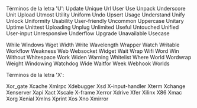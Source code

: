 Términos de la letra 'U':
Update
Unique
Url
User
Use
Unpack
Underscore
Unit
Upload
Utmost
Utility
Uniform
Undo
Upsert
Usage
Understand
Unify
Unlock
Uniformity
Usability
User-friendly
Uncommon
Uppercase
Unitary
Uptime
Unittest
Uploading
Unplug
Unlimited
Useful
Untouched
Unified
User-input
Unresponsive
Underflow
Upgrade
Unavailable
Usecase


While
Windows
Wget
Width
Write
Wavelength
Wrapper
Watch
Writable
Workflow
Weakness
Web
Websocket
Widget
Wait
Wrap
Wifi
Word
Win
Without
Whitespace
Work
Widen
Warning
Whitelist
Where
World
Wordwrap
Weight
Windowing
Watchdog
Wide
Waitfor
Week
Webhook
Worlds

Términos de la letra 'X':

Xor_gate
Xcache
Xmlrpc
Xdebugger
Xsd
X-input-handler
Xterm
Xchange
Xenserver
Xapi
Xact
Xscale
X-frame
Xerror
Xdrive
Xfer
Xilinx
X86
Xmac
Xorg
Xenial
Xmlns
Xprint
Xos
Xno
Xmirror




